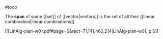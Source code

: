 #todo 

The **span** of some [[set]] of [[vector|vectors]] is the set of all their [[linear combination|linear combinations]]

![[LinAlg-plan-w01.pdf#page=6&rect=71,141,463,214|LinAlg-plan-w01, p.6]]
